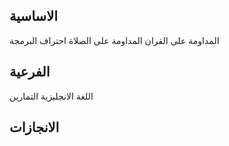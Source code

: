 ## الاساسية

المداومة على القران
المداومة على الصلاة
احتراف البرمجة
## الفرعية 

اللغة الانجليزية
 التمارين

## الانجازات
